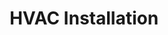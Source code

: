 ---
layout: service
title:  "HVAC Installation"
icon: ic-hvac-install.svg
intro: Our trained and skilled union professionals have extensive experience in the installation of HVAC systems in diverse projects — from new systems to renovation and replacement of systems in existing buildings.
---